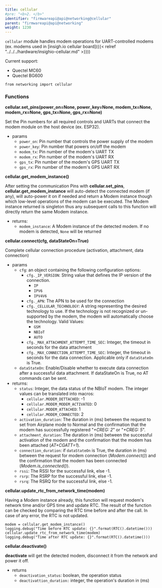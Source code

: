 ```yaml
---
title: cellular
#pre: "<b>2. </b>"
identifier: "firmwareapi@api@networking@cellular"
parent: "firmwareapi@api@networking"
weight: 1230
---
```


`cellular` module handles modem operations for UART-controlled modems (ex. modems used in [insigh.io cellular board]({{< relref "../../../hardware/insighio-cellular.md" >}}))

Current support:

-   Quectel MC60
-   Quectel BG600

```
from networking import cellular
```

### Functions

**cellular.set_pins(power_on=None, power_key=None, modem_tx=None, modem_rx=None, gps_tx=None, gps_rx=None)**

Set the Pin numbers for all required controls and UARTs that connect the modem module on the host device (ex. ESP32).

-   params
    -   `power_on`: Pin number that controls the power supply of the modem
    -   `power_key`: Pin number that powers on/off the modem
    -   `modem_tx`: Pin number of the modem's UART TX
    -   `modem_rx`: Pin number of the modem's UART RX
    -   `gps_tx`: Pin number of the modem's GPS UART TX
    -   `gps_rx`: Pin number of the modem's GPS UART RX

**cellular.get_modem_instance()**

After setting the communication Pins with **cellular.set_pins**, **cellular.get_modem_instance** will auto-detect the connected modem (if any), will auto-power it on if needed and return a Modem instance though which low-level operations of the modem can be executed. The Modem instance returned is singleton thus any subsequent calls to this function will directly return the same Modem instance.

-   returns:
    -   `modem_instance`: A Modem instance of the detected modem. If no modem is detected, `None` will be returned

**cellular.connect(cfg, dataStateOn=True)**

Complete cellular connection procedure (activation, attachment, data connection)

-   params
    -   `cfg`: an object containing the following configuration options:
        -   `cfg._IP_VERSION`: String value that defines the IP version of the connection.
            -   `IP`
            -   `IPV6`
            -   `IPV4V6`
        -   `cfg._APN`: The APN to be used for the connection
        -   `cfg._CELLULAR_TECHNOLOGY`: A string representing the desired technology to use. If the technology is not recognized or un-supported by the modem, the modem will automatically choose the technology. Valid Values:
            -   `GSM`
            -   `NBIoT`
            -   `AUTO`
        -   `cfg._MAX_ATTACHMENT_ATTEMPT_TIME_SEC`: Integer, the timeout in seconds for the data attachment
        -   `cfg._MAX_CONNECTION_ATTEMPT_TIME_SEC`: Integer, the timeout in seconds for the data connection. Applicable only if `dataStateOn` is True.
    -   `dataStateOn`: Enable/Disable whether to execute data connection after a successful data attachment. If dataStateOn is True, no AT commands can be sent.
-   returns:
    -   `status`: Integer, the data status of the NBIoT modem. The integer values can be translated into macros:
        -   `cellular.MODEM_DETTACHED`: -1
        -   `cellular.MODEM_MODEM_ACTIVATED`: 0
        -   `cellular.MODEM_ATTACHED`: 1
        -   `cellular.MODEM_CONNECTED`: 2
    -   `activation_duration`: The duration in (ms) between the request to set from Airplane mode to Normal and the confirmation that the modem has successfully registered "_+CREG: 2_" or "_+CREG: 5_".
    -   `attachment_duration`: The duration in (ms) between the successful activation of the modem and the confirmation that the modem has been attached (_AT+CGATT=1_).
    -   `connection_duration`: if `dataStateOn` is True, the duration in (ms) between the request for modem connection (_Modem.connect()_) and the confirmation that the modem has been connected (_Modem.is_connected()_).
    -   `rssi`: The RSSI for the successful link, else -1.
    -   `rsrp`: The RSRP for the successful link, else -1.
    -   `rsrq`: The RSRQ for the successful link, else -1.

**cellular.update_rtc_from_network_time(modem)**

Having a Modem instance already, this function will request modem's network time and/or GPS time and update RTC. The result of the function can be checked by comparing the RTC time before and after the call. In case of any error, the RTC is not updated.

```
modem = cellular.get_modem_instance()
logging.debug("Time before RTC update: {}".format(RTC().datetime()))
cellular.update_rtc_from_network_time(modem)
logging.debug("Time after RTC update: {}".format(RTC().datetime()))

```

**cellular.deactivate()**

**deactivate** will get the detected modem, disconnect it from the network and power it off.

-   returns
    -   `deactivation_status`: boolean, the operation status
    -   `deactivattion_duration:` integer, the operation's duration in (ms)
